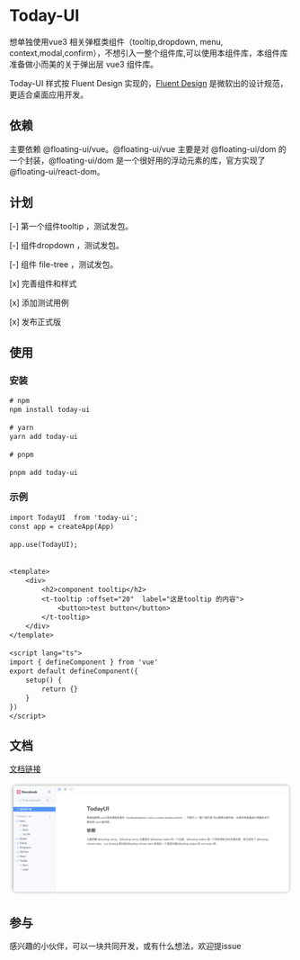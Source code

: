 # Today-UI

想单独使用vue3 相关弹框类组件（tooltip,dropdown, menu, context,modal,confirm），不想引入一整个组件库,可以使用本组件库，本组件库准备做小而美的关于弹出层 vue3 组件库。

Today-UI 样式按 Fluent Design 实现的，[Fluent Design](https://fluent2.microsoft.design/get-started/design) 是微软出的设计规范，更适合桌面应用开发。

## 依赖

主要依赖 @floating-ui/vue。@floating-ui/vue 主要是对 @floating-ui/dom 的一个封装，@floating-ui/dom 是一个很好用的浮动元素的库，官方实现了 @floating-ui/react-dom。

## 计划

[-]  第一个组件tooltip ，测试发包。

[-] 组件dropdown ，测试发包。

[-] 组件 file-tree ，测试发包。

[x] 完善组件和样式

[x] 添加测试用例

[x] 发布正式版




## 使用

### 安装

```
# npm
npm install today-ui

# yarn
yarn add today-ui

# pnpm

pnpm add today-ui

```

### 示例

```
import TodayUI  from 'today-ui';
const app = createApp(App)

app.use(TodayUI);


<template>
    <div>
        <h2>component tooltip</h2>
        <t-tooltip :offset="20"  label="这是tooltip 的内容">
            <button>test button</button>
        </t-tooltip>
    </div>
</template>
 
<script lang="ts">
import { defineComponent } from 'vue'
export default defineComponent({
    setup() {
        return {}
    }
})
</script>

```

## 文档

[文档链接](https://wflixu.github.io/Today-UI/?path=/docs/%E7%BB%84%E4%BB%B6%E5%BA%93%E4%BB%8B%E7%BB%8D--docs)


![](./public/imgs/docs.png)

## 参与

感兴趣的小伙伴，可以一块共同开发，或有什么想法，欢迎提issue









